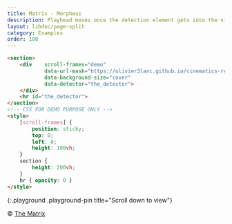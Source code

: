 ```yaml
---
title: Matrix - Morpheus
description: Playhead moves once the detection element gets into the viewport.
layout: libdoc/page-split
category: Examples
order: 100
---
```


```html
<section>
    <div    scroll-frames="demo"
            data-url-mask="https://olivier3lanc.github.io/cinematics-resources/matrix_morpheus_running_out/matrix_morpheus_running_out_|1 to 70|.webp"
            data-background-size="cover"
            data-detector="the_detector">
    </div>
    <hr id="the_detector">
</section>
<!-- CSS FOR DEMO PURPOSE ONLY -->
<style>
    [scroll-frames] { 
        position: sticky;
        top: 0;
        left: 0;
        height: 100vh;
    }
    section { 
        height: 200vh;
    }
    hr { opacity: 0 }
</style>
```
{:.playground .playground-pin title="Scroll down to view"}

&copy; [The Matrix](https://www.warnerbros.com/movies/matrix)